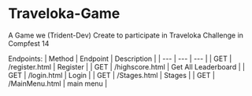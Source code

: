 # Traveloka-Game
 A Game we (Trident-Dev) Create to participate in Traveloka Challenge in Compfest 14


Endpoints:
| Method | Endpoint | Description |
| --- | --- | --- |
| GET | /register.html | Register |
| GET | /highscore.html | Get All Leaderboard |
| GET | /login.html | Login |
| GET | /Stages.html | Stages |
| GET | /MainMenu.html | main menu |
